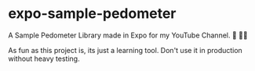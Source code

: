 # expo-sample-pedometer

A Sample Pedometer Library made in Expo for my YouTube Channel. 🎥 🧑‍🏫

As fun as this project is, its just a learning tool. Don't use it in production
without heavy testing.
